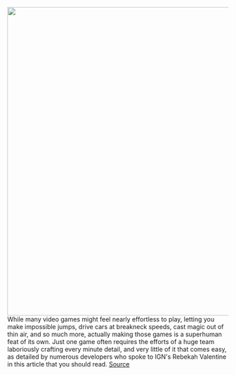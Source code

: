 <img src='https://cdn.vox-cdn.com/thumbor/1G4U2vPcDm6FOwS_95w7k0Kv9sA=/0x0:2040x1360/1200x800/filters:focal(959x498:1285x824)/cdn.vox-cdn.com/uploads/chorus_image/image/69755413/vpavic_180607_2652_0093.0.jpg' width='700px' /><br/>
While many video games might feel nearly effortless to play, letting you make impossible jumps, drive cars at breakneck speeds, cast magic out of thin air, and so much more, actually making those games is a superhuman feat of its own. Just one game often requires the efforts of a huge team laboriously crafting every minute detail, and very little of it that comes easy, as detailed by numerous developers who spoke to IGN's Rebekah Valentine in this article that you should read.
<a href='https://www.theverge.com/2021/8/20/22634266/game-development-tiny-details-hard-ign'> Source <a/>